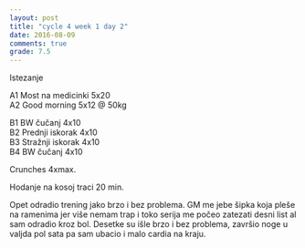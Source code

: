 ```yaml
---
layout: post
title: "cycle 4 week 1 day 2"
date: 2016-08-09
comments: true
grade: 7.5
---
```


Istezanje

A1 Most na medicinki 5x20  
A2 Good morning 5x12 @ 50kg  

B1 BW čučanj 4x10   
B2 Prednji iskorak 4x10  
B3 Stražnji iskorak 4x10  
B4 BW čučanj 4x10  

Crunches 4xmax.

Hodanje na kosoj traci 20 min.

Opet odradio trening jako brzo i bez problema. GM me jebe šipka koja pleše na ramenima jer više nemam trap i toko serija me počeo zatezati desni list al sam odradio kroz bol. Desetke su išle brzo i bez problema, završio noge u valjda pol sata pa sam ubacio i malo cardia na kraju.
